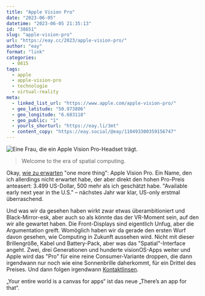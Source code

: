 ```yaml
---
title: "Apple Vision Pro"
date: "2023-06-05"
datetime: "2023-06-05 21:35:13"
id: "38651"
slug: "apple-vision-pro"
url: "https://eay.cc/2023/apple-vision-pro/"
author: "eay"
format: "link"
categories:
  - 0815
tags:
  - apple
  - apple-vision-pro
  - technologie
  - virtual-reality
meta:
  - linked_list_url: "https://www.apple.com/apple-vision-pro/"
  - geo_latitude: "50.973806"
  - geo_longitude: "6.683118"
  - geo_public: "1"
  - yourls_shorturl: "https://eay.li/3mt"
  - content_copy: "https://eay.social/@eay/110493300359156747"
---
```


![Eine Frau, die ein Apple Vision Pro-Headset trägt.](https://eay.cc/uploads/2023/apple-vision-pro.jpg)

> Welcome to the era of spatial computing.

Okay, [wie zu erwarten](https://eay.cc/2023/status-2023-06-05-1119/) "one more thing": Apple Vision Pro. Ein Name, den ich allerdings nicht erwartet habe, der aber direkt den hohen Pro-Preis anteasert: 3.499 US-Dollar, 500 mehr als ich geschätzt habe. "Available early next year in the U.S." – nächstes Jahr war klar, US-only erstmal überraschend.

Und was wir da gesehen haben wirkt zwar etwas überambitioniert und Black-Mirror-esk, aber auch so als könnte das der VR-Moment sein, auf den wir alle gewartet haben. Die Front-Displays sind eigentlich Unfug, aber die Argumentation greift. Womöglich haben wir da gerade den ersten Wurf davon gesehen, wie Computing in Zukunft aussehen wird. Nicht mit dieser Brillengröße, Kabel und Battery-Pack, aber was das "Spatial"-Interface angeht. Zwei, drei Generationen und hunderte visionOS-Apps weiter und Apple wird das "Pro" für eine reine Consumer-Variante droppen, die dann irgendwann nur noch wie eine Sonnenbrille daherkommt, für ein Drittel des Preises. Und dann folgen irgendwann [Kontaktlinsen](https://eay.cc/2012/project-glass-und-die-contactlinsen-der-zukunft/).

„Your entire world is a canvas for apps“ ist das neue „There’s an app for that“.
